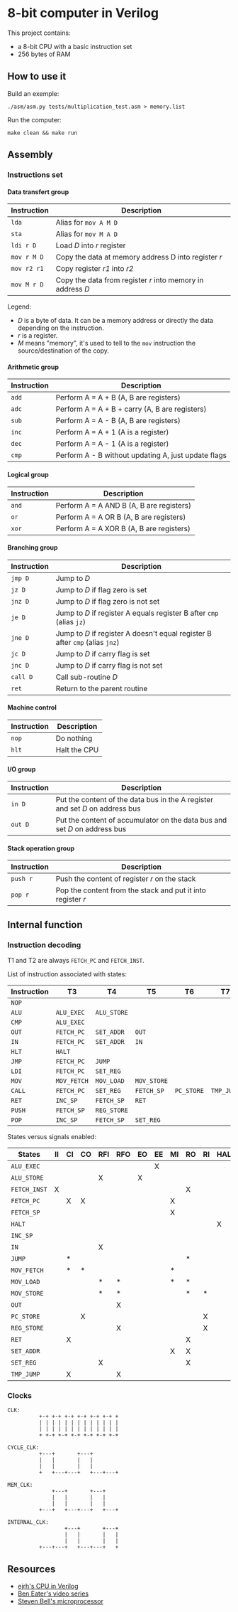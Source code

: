 8-bit computer in Verilog
=========================

This project contains:

* a 8-bit CPU with a basic instruction set
* 256 bytes of RAM


## How to use it

Build an exemple:

```
./asm/asm.py tests/multiplication_test.asm > memory.list
```

Run the computer:

```
make clean && make run
```


## Assembly

### Instructions set

#### Data transfert group

| Instruction   | Description                                                |
|---------------|------------------------------------------------------------|
| `lda`         | Alias for `mov A M D`                                      |
| `sta`         | Alias for `mov M A D`                                      |
| `ldi r D`     | Load _D_ into _r_ register                                 |
| `mov r M D`   | Copy the data at memory address D into register _r_        |
| `mov r2 r1`   | Copy register _r1_ into _r2_                               |
| `mov M r D`   | Copy the data from register _r_ into memory in address _D_ |


Legend:

* _D_ is a byte of data. It can be a memory address or directly the data depending on the instruction.
* _r_ is a register.
* _M_ means "memory", it's used to tell to the `mov` instruction the source/destination of the copy.


#### Arithmetic group

| Instruction   | Description                                                |
|---------------|------------------------------------------------------------|
| `add`         | Perform A = A + B (A, B are registers)                     |
| `adc`         | Perform A = A + B + carry (A, B are registers)             |
| `sub`         | Perform A = A - B (A, B are registers)                     |
| `inc`         | Perform A = A + 1 (A is a register)                        |
| `dec`         | Perform A = A - 1 (A is a register)                        |
| `cmp`         | Perform A - B without updating A, just update flags        |


#### Logical group

| Instruction   | Description                                                |
|---------------|------------------------------------------------------------|
| `and`         | Perform A = A AND B (A, B are registers)                   |
| `or`          | Perform A = A OR B (A, B are registers)                    |
| `xor`         | Perform A = A XOR B (A, B are registers)                   |


#### Branching group

| Instruction   | Description                                                                  |
|---------------|------------------------------------------------------------------------------|
| `jmp D`       | Jump to _D_                                                                  |
| `jz D `       | Jump to _D_ if flag zero is set                                              |
| `jnz D`       | Jump to _D_ if flag zero is not set                                          |
| `je D `       | Jump to _D_ if register A equals register B after `cmp` (alias `jz`)         |
| `jne D`       | Jump to _D_ if register A doesn't equal register B after `cmp` (alias `jnz`) |
| `jc D `       | Jump to _D_ if carry flag is set                                             |
| `jnc D`       | Jump to _D_ if carry flag is not set                                         |
| `call D`      | Call sub-routine _D_                                                         |
| `ret`         | Return to the parent routine                                                 |


#### Machine control

| Instruction   | Description                                                |
|---------------|------------------------------------------------------------|
| `nop`         | Do nothing                                                 |
| `hlt`         | Halt the CPU                                               |


#### I/O group

| Instruction   | Description                                                                  |
|---------------|------------------------------------------------------------------------------|
| `in D`        | Put the content of the data bus in the A register and set _D_ on address bus |
| `out D`       | Put the content of accumulator on the data bus and set _D_ on address bus    |


#### Stack operation group

| Instruction   | Description                                                 |
|---------------|-------------------------------------------------------------|
| `push r`      | Push the content of register _r_ on the stack               |
| `pop r`       | Pop the content from the stack and put it into register _r_ |



## Internal function

### Instruction decoding

T1 and T2 are always `FETCH_PC` and `FETCH_INST`.

List of instruction associated with states:

| Instruction | T3          | T4          | T5          | T6         | T7         |
|-------------|-------------|-------------|-------------|------------|------------|
| `NOP`       |             |             |             |            |            |
| `ALU`       | `ALU_EXEC`  | `ALU_STORE` |             |            |            |
| `CMP`       | `ALU_EXEC`  |             |             |            |            |
| `OUT`       | `FETCH_PC`  | `SET_ADDR`  | `OUT`       |            |            |
| `IN `       | `FETCH_PC`  | `SET_ADDR`  | `IN`        |            |            |
| `HLT`       | `HALT`      |             |             |            |            |
| `JMP`       | `FETCH_PC`  | `JUMP`      |             |            |            |
| `LDI`       | `FETCH_PC`  | `SET_REG`   |             |            |            |
| `MOV`       | `MOV_FETCH` | `MOV_LOAD`  | `MOV_STORE` |            |            |
| `CALL`      | `FETCH_PC`  | `SET_REG`   | `FETCH_SP`  | `PC_STORE` | `TMP_JUMP` |
| `RET`       | `INC_SP`    | `FETCH_SP`  | `RET`       |            |            |
| `PUSH`      | `FETCH_SP`  | `REG_STORE` |             |            |            |
| `POP`       | `INC_SP`    | `FETCH_SP`  | `SET_REG`   |            |            |


States versus signals enabled:

| States        | II | CI | CO | RFI | RFO | EO | EE | MI | RO | RI | HALT | J | SO | SD | SI | MEM/IO |
|---------------|----|----|----|-----|-----|----|----|----|----|----|------|---|----|----|----|--------|
| `ALU_EXEC`    |    |    |    |     |     |    | X  |    |    |    |      |   |    |    |    |        |
| `ALU_STORE`   |    |    |    | X   |     | X  |    |    |    |    |      |   |    |    |    |        |
| `FETCH_INST`  | X  |    |    |     |     |    |    |    | X  |    |      |   |    |    |    |        |
| `FETCH_PC`    |    | X  | X  |     |     |    |    | X  |    |    |      |   |    |    |    |        |
| `FETCH_SP`    |    |    |    |     |     |    |    | X  |    |    |      |   | X  |    |    |        |
| `HALT`        |    |    |    |     |     |    |    |    |    |    | X    |   |    |    |    |        |
| `INC_SP`      |    |    |    |     |     |    |    |    |    |    |      |   |    |    | X  |        |
| `IN`          |    |    |    | X   |     |    |    |    |    |    |      |   |    |    |    | X      |
| `JUMP`        |    | *  |    |     |     |    |    |    | *  |    |      | * |    |    |    |        |
| `MOV_FETCH`   |    | *  | *  |     |     |    |    | *  |    |    |      |   |    |    |    |        |
| `MOV_LOAD`    |    |    |    | *   | *   |    |    | *  | *  |    |      |   |    |    |    |        |
| `MOV_STORE`   |    |    |    | *   | *   |    |    |    | *  | *  |      |   |    |    |    |        |
| `OUT`         |    |    |    |     | X   |    |    |    |    |    |      |   |    |    |    | X      |
| `PC_STORE`    |    |    | X  |     |     |    |    |    |    | X  |      |   |    |    |    |        |
| `REG_STORE`   |    |    |    |     | X   |    |    |    |    | X  |      |   |    | X  | X  |        |
| `RET`         |    | X  |    |     |     |    |    |    | X  |    |      | X |    |    |    |        |
| `SET_ADDR`    |    |    |    |     |     |    |    | X  | X  |    |      |   |    |    |    |        |
| `SET_REG`     |    |    |    | X   |     |    |    |    | X  |    |      |   |    |    |    |        |
| `TMP_JUMP`    |    | X  |    |     | X   |    |    |    |    |    |      | X |    | X  | X  |        |


### Clocks

```
CLK:
          +-+ +-+ +-+ +-+ +-+ +-+ +
          | | | | | | | | | | | | |
          | | | | | | | | | | | | |
          + +-+ +-+ +-+ +-+ +-+ +-+

CYCLE_CLK:
          +---+       +---+
          |   |       |   |
          |   |       |   |
          +   +---+---+   +---+---+

MEM_CLK:
              +---+       +---+
              |   |       |   |
              |   |       |   |
          +---+   +---+---+   +---+

INTERNAL_CLK:
                  +---+       +---+
                  |   |       |   |
                  |   |       |   |
          +---+---+   +---+---+   +
```



## Resources

* [ejrh's CPU in Verilog](https://github.com/ejrh/cpu)
* [Ben Eater's video series](https://eater.net/8bit/)
* [Steven Bell's microprocessor](https://stanford.edu/~sebell/oc_projects/ic_design_finalreport.pdf)
